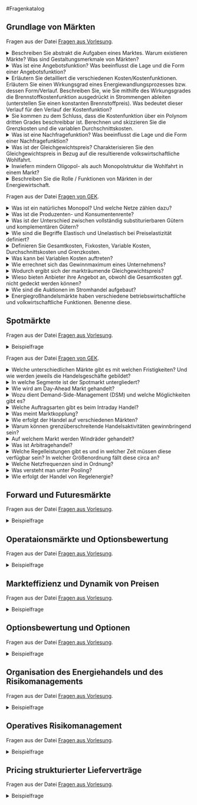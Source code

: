 #Fragenkatalog
## Grundlage von Märkten
Fragen aus der Datei [Fragen aus Vorlesung](./Fragenkatalog/00%20Grundlage%20von%20Märkten/Fragen%20aus%20Vorlesung.md).
<details><summary>Beschreiben Sie abstrakt die Aufgaben eines Marktes. Warum existieren Märkte? Was sind Gestaltungsmerkmale von Märkten?</summary>

TODO

</details>
<details><summary>Was ist eine Angebotsfunktion? Was beeinflusst die Lage und die Form einer Angebotsfunktion?</summary>

TODO

</details>
<details><summary>Erläutern Sie detailliert die verschiedenen Kosten/Kostenfunktionen. Erläutern Sie einen Wirkungsgrad eines Energiewandlungsprozesses bzw. dessen Form/Verlauf. Beschreiben Sie, wie Sie mithilfe des Wirkungsgrades die Brennstoffkostenfunktion ausgedrückt in Strommengen ableiten (unterstellen Sie einen konstanten Brennstoffpreis). Was bedeutet dieser Verlauf für den Verlauf der Kostenfunktion?</summary>

TODO

</details>
<details><summary>Sie kommen zu dem Schluss, dass die Kostenfunktion über ein Polynom dritten Grades beschreibbar ist. Berechnen und skizzieren Sie die Grenzkosten und die variablen Durchschnittskosten.</summary>

TODO

</details>
<details><summary>Was ist eine Nachfragefunktion? Was beeinflusst die Lage und die Form einer Nachfragefunktion?</summary>

TODO

</details>
<details><summary>Was ist der Gleichgewichtspreis? Charakterisieren Sie den Gleichgewichtspreis in Bezug auf die resultierende volkswirtschaftliche Wohlfahrt.</summary>

TODO

</details>
<details><summary>Inwiefern mindern Oligopol- als auch Monopolstruktur die Wohlfahrt in einem Markt?</summary>

TODO

</details>
<details><summary>Beschreiben Sie die Rolle / Funktionen von Märkten in der Energiewirtschaft.</summary>

TODO 
</details>

Fragen aus der Datei [Fragen von GEK](./Fragenkatalog/00%20Grundlage%20von%20Märkten/Fragen%20von%20GEK.md).
<details><summary>Was ist ein natürliches Monopol? Und welche Netze zählen dazu? </summary>

"Märkte, die sich natürlicherweise verklumpen /konzentrieren + 1 Anbieter herausbilden, der die Dienstleistung (Netzbetrieb) pro Region anbietet." ~ Borchert

Strom- und Gasnetze zählen als natürliches Monopol, da bei beiden Netzen weitere Mitbewerber hohe Investitionskosten haben und sich der Einstieg nicht lohnt.
Bei Fernwärmenetzen verhält sich das anders. TODO

</details>
<details><summary>Was ist die Produzenten- und Konsumentenrente?</summary>

Jeweils die Differenz zwischen der Angebots- und Nachfragekurve zum Markträumungspreis.
![](./Fragenkatalog/00 Grundlage von Märkten/Nachfragekurve.png)

</details>
<details><summary>Was ist der Unterschied zwischen vollständig substiturierbaren Gütern und komplementären Gütern?</summary>

**Vollständig substiturierbare Güter**
- Wenn das eine Gut jeweils Ersatz für das andere findet. (z.B. Fisch und Fleisch)
- Eine Preiserhöhung von Gut A kann zu einer Preiserhöhung von Gut B führen.

**Komplementäre Güter** 
- Die Verwendung der Güter ist aneinander gekoppelt. (z.B. Auto und Bezin)
- Ein Anstieg der Bezinpreise kann zu einem Rückgang der Nachfrage nach Autos führen.


</details>
<details><summary>Wie sind die Begriffe Elastisch und Unelastisch bei Preiselastizität definiert?</summary>

**Elastisch**
- Bei einer Preiserhöhung von 1% (des Angebots) geht die Nachfrage um > 1% zurück.
- Die Nachfrager können auf das Ware verzichten.

**Unelastisch**
- Bei einer Preiserhöhung von 1% (des Angebots) geht die Nachfrage um < 1% zurück.
- Die Nachfrager sind auf die Ware angewiesen.

</details>
<details><summary>Definieren Sie Gesamtkosten, Fixkosten, Variable Kosten, Durchschnittskosten und Grenzkosten.</summary>

TODO

</details>
<details><summary>Was kann bei Variablen Kosten auftreten?</summary>

Skaleneffekte. TODO

</details>
<details><summary>Wie errechnet sich das Gewinnmaximum eines Unternehmens?</summary>

Wenn der Grenzerlös gleich den Grenzkosten ist.

</details>
<details><summary>Wodurch ergibt sich der markträumende Gleichgewichtspreis?</summary>

Durch Zusammenführung von Angebots- und Nachfragekurve. Der Schnittpunkt ist der Gleichgewichts- oder markträumenden Preises (MRP).

</details>
<details><summary>Wieso bieten Anbieter ihre Angebot an, obwohl die Gesamtkosten ggf. nicht gedeckt werden können?</summary>

Solange die variablen Kosten gedeckt sind, lohnt sich ein Handel, da dabei die Fixkosten zumindest anteilig wieder reinkommen. Es ist besser als wenn der Anbieter garnicht handelt und auf den gesamten Fixkosten sitzen bleibt.

</details>
<details><summary>Wie sind die Auktionen im Stromhandel aufgebaut?</summary>

**Bieterstruktur**
- Einseitig: Es werden entweder nur nachfrage- oder nur angebotsseitig Gebote abgegeben (z.B. Ebay (nur Nachfrageseitig) oder myHammer (nur Angebotsseitig)).
- Zweiseitig: von beiden Seiten werden Kauf- und Verkaufsgebote abgegeben (z.B. Börsen).

**Gebotsabgabe**
- Offen: Der Preis steigt (English Auction) oder fällt (Dutch Auction) mit der Zeit, allen Teilnehmern sind die Gebote der anderen Teilnehmer bekannt (z.B. Auktionshaus).
- Verdeckt: Teilnehmer geben ihre Gebote verdeckt ab.

**Preisbildung**
- Erstpreis/Zweitpreis-auktion: Die Höchstbietenden erhalten den Zuschlag und müssen alle den Preis in Höhe des höchsten/zweithöchsten bezuschlagten Gebots zahlen.
- pay-as-bid: Die Höchstbietenden erhalten den Zuschlag und müssen alle den Preis in Höhe des eigenen Gebots zahlen.

</details>
<details><summary>Energiegroßhandelsmärkte haben verschiedene betriebswirtschaftliche und volkwirtschaftliche Funktionen. Benenne diese.</summary>

**Volkswirtschaftlicher Funktionen**
TODO

**Betriebswirtschaftliche Funktionen**
TODO

</details>

## Spotmärkte
Fragen aus der Datei [Fragen aus Vorlesung](./Fragenkatalog/01%20Spotmärkte/Fragen%20aus%20Vorlesung.md).
<details><summary>Beispielfrage</summary>

Beispielantwort
</details>

Fragen aus der Datei [Fragen von GEK](./Fragenkatalog/01%20Spotmärkte/Fragen%20von%20GEK.md).
<details><summary>Welche unterschiedlichen Märkte gibt es mit welchen Fristigkeiten? Und wie werden jeweils die Handelsgeschäfte gebildet?</summary>

TODO
Folie 3 6
TODO Jeweils dazu schreiben ob Merit-Order oder Pay as bid oder ...
TODO Wozu ist der jeweilige Markt da? 
TODO Handel einsehbar oder verdeckt? (Folie 3 10)
TODO Was wird gehandelt? (Base, Peak, Stunden, Viertelstunden) F 3 13


</details>
<details><summary>In welche Segmente ist der Spotmarkt untergliedert?</summary>

TODO Folie 3 8

Day Ahead mit Markträumungspreis = Auktion ???

Fortlaufender Handel = ohne Markträumungspreis???

</details>
<details><summary>Wie wird am Day-Ahead Markt gehandelt?</summary>

TODO F 3 15
TODO Beispiel der Tabelle

</details>
<details><summary>Wozu dient Demand-Side-Management (DSM) und welche Möglichkeiten gibt es?</summary>

TODO F 3 23

</details>
<details><summary>Welche Auftragsarten gibt es beim Intraday Handel?</summary>

TODO F 3 31

</details>
<details><summary>Was meint Marktkopplung?</summary>

TODO 
TODO Kuppelkapazität / Grenzüberschreitende Transportgrenzen

</details>
<details><summary>Wie erfolgt der Handel auf verschiedenen Märkten?</summary>

TODO F 3 34

</details>
<details><summary>Warum können grenzüberschreitende Handelsaktivitäten gewinnbringend sein?</summary>

Raumarbitrage. TODO

</details>
<details><summary>Auf welchem Markt werden Windräder gehandelt?</summary>

Intraday Markt.

</details>
<details><summary>Was ist Arbitragehandel?</summary>

TODO F3 40
Arbitrage = Zusätzliche Gewinne ohne Risiko abschließen, durch Ausnutzung von Kurs-, Zins-, oder Preisunterschieden.

</details>
<details><summary>Welche Regelleistungen gibt es und in welcher Zeit müssen diese verfügbar sein? In welcher Größenordnung fällt diese circa an?</summary>

TODO F 3 45/46
TODO F 3 52

</details>
<details><summary>Welche Netzfrequenzen sind in Ordnung?</summary>

Totband = 49.99 bis 50.01 Hz --> alles ok
47.5 Hz --> Blackout
52.5 Hz --> Oh Wunder, auch Blackout

F3 49


</details>
<details><summary>Was versteht man unter Pooling?</summary>

F 3 53

</details>
<details><summary>Wie erfolgt der Handel von Regelenergie?</summary>

F 3 54/ 55 / 56
</details>

## Forward und Futuresmärkte
Fragen aus der Datei [Fragen aus Vorlesung](./Fragenkatalog/02%20Forward%20und%20Futuresmärkte/Fragen%20aus%20Vorlesung.md).
<details><summary>Beispielfrage</summary>

Beispielantwort
</details>

## Operataionsmärkte und Optionsbewertung
Fragen aus der Datei [Fragen aus Vorlesung](./Fragenkatalog/03%20Operataionsmärkte%20und%20Optionsbewertung/Fragen%20aus%20Vorlesung.md).
<details><summary>Beispielfrage</summary>

Beispielantwort
</details>

## Markteffizienz und Dynamik von Preisen
Fragen aus der Datei [Fragen aus Vorlesung](./Fragenkatalog/04%20Markteffizienz%20und%20Dynamik%20von%20Preisen/Fragen%20aus%20Vorlesung.md).
<details><summary>Beispielfrage</summary>

Beispielantwort
</details>

## Optionsbewertung und Optionen
Fragen aus der Datei [Fragen aus Vorlesung](./Fragenkatalog/05%20Optionsbewertung%20und%20Optionen/Fragen%20aus%20Vorlesung.md).
<details><summary>Beispielfrage</summary>

Beispielantwort
</details>

## Organisation des Energiehandels und des Risikomanagements
Fragen aus der Datei [Fragen aus Vorlesung](./Fragenkatalog/06%20Organisation%20des%20Energiehandels%20und%20des%20Risikomanagements/Fragen%20aus%20Vorlesung.md).
<details><summary>Beispielfrage</summary>

Beispielantwort
</details>

## Operatives Risikomanagement
Fragen aus der Datei [Fragen aus Vorlesung](./Fragenkatalog/07%20Operatives%20Risikomanagement/Fragen%20aus%20Vorlesung.md).
<details><summary>Beispielfrage</summary>

Beispielantwort
</details>

## Pricing strukturierter Lieferverträge
Fragen aus der Datei [Fragen aus Vorlesung](./Fragenkatalog/08%20Pricing%20strukturierter%20Lieferverträge/Fragen%20aus%20Vorlesung.md).
<details><summary>Beispielfrage</summary>

Beispielantwort
</details>

